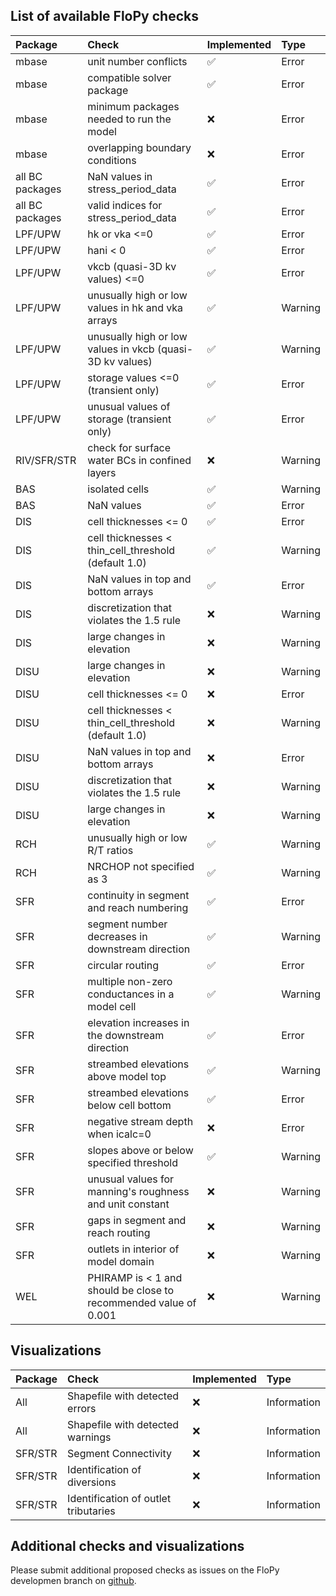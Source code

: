 ## List of available FloPy checks  

|Package  | Check | Implemented | Type |
| :-----------| :------------| :------------------ | :-------------|  
| mbase | unit number conflicts | :white_check_mark: | Error |
| mbase | compatible solver package | :white_check_mark: | Error |
| mbase | minimum packages needed to run the model | :x: | Error |
| mbase | overlapping boundary conditions | :x: | Error |
| all BC packages | NaN values in stress_period_data | :white_check_mark: | Error |
| all BC packages | valid indices for stress_period_data | :white_check_mark: | Error |
| LPF/UPW | hk or vka <=0 | :white_check_mark: | Error |
| LPF/UPW | hani < 0 | :white_check_mark: | Error |
| LPF/UPW | vkcb (quasi-3D kv values) <=0 | :white_check_mark: | Error |
| LPF/UPW | unusually high or low values in hk and vka arrays | :white_check_mark: | Warning |
| LPF/UPW | unusually high or low values in vkcb (quasi-3D kv values) | :white_check_mark: | Warning |
| LPF/UPW | storage values <=0 (transient only) | :white_check_mark: | Error |
| LPF/UPW | unusual values of storage (transient only) | :white_check_mark: | Error |
| RIV/SFR/STR | check for surface water BCs in confined layers | :x: | Warning |
| BAS | isolated cells | :white_check_mark: | Warning |
| BAS | NaN values | :white_check_mark: | Error |
| DIS | cell thicknesses <= 0 | :white_check_mark: | Error |
| DIS | cell thicknesses < thin_cell_threshold (default 1.0) | :white_check_mark: | Warning |
| DIS | NaN values in top and bottom arrays | :white_check_mark: | Error |
| DIS | discretization that violates the 1.5 rule | :x: | Warning |
| DIS | large changes in elevation | :x: | Warning |
| DISU | large changes in elevation | :x: | Warning |
| DISU | cell thicknesses <= 0 | :x: | Error |
| DISU | cell thicknesses < thin_cell_threshold (default 1.0) | :x: | Warning |
| DISU | NaN values in top and bottom arrays | :x: | Error |
| DISU | discretization that violates the 1.5 rule | :x: | Warning |
| DISU | large changes in elevation | :x: | Warning |
| RCH | unusually high or low R/T ratios | :white_check_mark: | Warning |
| RCH | NRCHOP not specified as 3 | :white_check_mark: | Warning |
| SFR | continuity in segment and reach numbering | :white_check_mark: | Error |
| SFR | segment number decreases in downstream direction | :white_check_mark: | Warning |
| SFR | circular routing | :white_check_mark: | Error |
| SFR | multiple non-zero conductances in a model cell | :white_check_mark: | Warning |
| SFR | elevation increases in the downstream direction | :white_check_mark: | Error |
| SFR | streambed elevations above model top | :white_check_mark: | Warning |
| SFR | streambed elevations below cell bottom | :white_check_mark: | Error |
| SFR | negative stream depth when icalc=0 | :x: | Error |
| SFR | slopes above or below specified threshold | :white_check_mark: | Warning |
| SFR | unusual values for manning's roughness and unit constant | :x: | Warning |
| SFR | gaps in segment and reach routing | :x: | Warning |
| SFR | outlets in interior of model domain | :x: | Warning |
| WEL | PHIRAMP is < 1 and should be close to recommended value of 0.001 | :x: | Warning |


## Visualizations

|Package  | Check | Implemented | Type |
| :-----------| :------------| :------------------ | :-------------|  
| All | Shapefile with detected errors | :x: | Information |
| All | Shapefile with detected warnings | :x: | Information |
| SFR/STR | Segment Connectivity | :x: | Information |
| SFR/STR | Identification of diversions | :x: | Information |
| SFR/STR | Identification of outlet tributaries | :x: | Information |


## Additional checks and visualizations 

Please submit additional proposed checks as issues on the FloPy developmen branch on [github](https://github.com/modflowpy/flopy/tree/develop).

